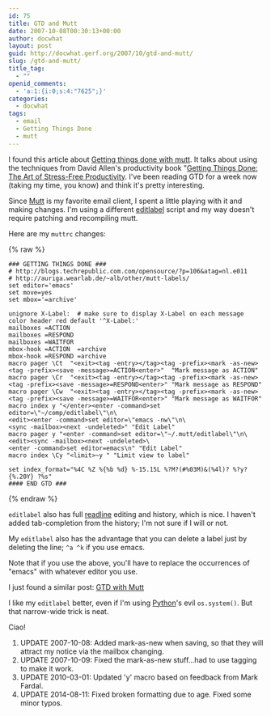 ```yaml
---
id: 75
title: GTD and Mutt
date: 2007-10-08T00:30:13+00:00
author: docwhat
layout: post
guid: http://docwhat.gerf.org/2007/10/gtd-and-mutt/
slug: /gtd-and-mutt/
title_tag:
  - ""
openid_comments:
  - 'a:1:{i:0;s:4:"7625";}'
categories:
  - docwhat
tags:
  - email
  - Getting Things Done
  - mutt
---
```

I found this article about [Getting things done with mutt](http://blogs.techrepublic.com.com/opensource/?p=106&tag=nl.e011). It talks about using the techniques from David Allen's productivity book "[Getting Things Done: The Art of Stress-Free Productivity](http://amzn.com/0142000280?tag=thedocwha-20). I've been reading GTD for a week now (taking my time, you know) and think it's pretty interesting.

Since [Mutt](http://mutt.org/) is my favorite email client, I spent a little playing with it and making changes. I'm using a different [editlabel](http://docwhat.gerf.org/files/2007/10/editlabel) script and my way doesn't require patching and recompiling mutt.

Here are my `muttrc` changes:

{% raw %}
```
### GETTING THINGS DONE ###
# http://blogs.techrepublic.com.com/opensource/?p=106&atag=nl.e011
# http://auriga.wearlab.de/~alb/other/mutt-labels/
set editor='emacs'
set move=yes
set mbox='=archive'

unignore X-Label:  # make sure to display X-Label on each message
color header red default '^X-Label:'
mailboxes =ACTION
mailboxes =RESPOND
mailboxes =WAITFOR
mbox-hook =ACTION  =archive
mbox-hook =RESPOND =archive
macro pager \Ct  "<exit><tag -entry></tag><tag -prefix><mark -as-new><tag -prefix><save -message>=ACTION<enter>"  "Mark message as ACTION"
macro pager \Cr  "<exit><tag -entry></tag><tag -prefix><mark -as-new><tag -prefix><save -message>=RESPOND<enter>" "Mark message as RESPOND"
macro pager \Cw  "<exit><tag -entry></tag><tag -prefix><mark -as-new><tag -prefix><save -message>=WAITFOR<enter>" "Mark message as WAITFOR"
macro index y "</enter><enter -command>set editor=\"~/comp/editlabel\"\n\
<edit><enter -command>set editor=\"emacs -nw\"\n\
<sync -mailbox><next -undeleted>" "Edit Label"
macro pager y "<enter -command>set editor=\"~/.mutt/editlabel\"\n\
<edit><sync -mailbox><next -undeleted>\
<enter -command>set editor=emacs\n" "Edit Label"
macro index \Cy "<limit>~y " "Limit view to label"

set index_format="%4C %Z %{%b %d} %-15.15L %?M?(#%03M)&(%4l)? %?y?{%.20Y} ?%s"
#### END GTD ###
```
{% endraw %}

`editlabel` also has full [readline](http://en.wikipedia.org/wiki/Readline) editing and history, which is nice. I haven't added tab-completion from the history; I'm not sure if I will or not.

My `editlabel` also has the advantage that you can delete a label just by deleting the line; `^a ^k` if you use emacs.

Note that if you use the above, you'll have to replace the occurrences of "emacs" with whatever editor you use.

I just found a similar post: [GTD with Mutt](http://footils.org/cms/show/59)

I like my `editlabel` better, even if I'm using [Python](http://python.org/)'s evil `os.system()`. But that narrow-wide trick is neat.

Ciao!

1.  UPDATE 2007-10-08: Added mark-as-new when saving, so that they will attract my notice via the mailbox changing.
2.  UPDATE 2007-10-09: Fixed the mark-as-new stuff...had to use tagging to make it work.
3.  UPDATE 2010-03-01: Updated 'y' macro based on feedback from Mark Fardal.
4.  UPDATE 2014-08-11: Fixed broken formatting due to age. Fixed some minor typos.
</limit></enter></next></sync></edit></enter></next></sync></enter></edit></enter></save></tag></mark></tag></exit></enter></save></tag></mark></tag></exit></enter></save></tag></mark></tag></exit>

